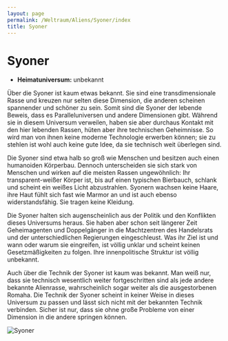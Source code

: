 ```yaml
---
layout: page
permalink: /Weltraum/Aliens/Syoner/index
title: Syoner
---
```



# Syoner


- **Heimatuniversum:** unbekannt

Über die Syoner ist kaum etwas bekannt. Sie sind eine transdimensionale Rasse und kreuzen nur selten diese Dimension, die anderen scheinen spannender und schöner zu sein. Somit sind die Syoner der lebende Beweis, dass es Paralleluniversen und andere Dimensionen gibt. Während sie in diesem Universum verweilen, haben sie aber durchaus Kontakt mit den hier lebenden Rassen, hüten aber ihre technischen Geheimnisse. So wird man von ihnen keine moderne Technologie erwerben können; sie zu stehlen ist wohl auch keine gute Idee, da sie technisch weit überlegen sind.

Die Syoner sind etwa halb so groß wie Menschen und besitzen auch einen humanoiden Körperbau. Dennoch unterscheiden sie sich stark von Menschen und wirken auf die meisten Rassen ungewöhnlich: Ihr transparent-weißer Körper ist, bis auf einen typischen Bierbauch, schlank und scheint ein weißes Licht abzustrahlen. Syonern wachsen keine Haare, ihre Haut fühlt sich fast wie Marmor an und ist auch ebenso widerstandsfähig. Sie tragen keine Kleidung.

Die Syoner halten sich augenscheinlich aus der Politik und den Konflikten dieses Universums heraus. Sie haben aber schon seit längerer Zeit Geheimagenten und Doppelgänger in die Machtzentren des Handelsrats und der unterschiedlichen Regierungen eingeschleust. Was ihr Ziel ist und wann oder warum sie eingreifen, ist völlig unklar und scheint keinen Gesetzmäßigkeiten zu folgen. Ihre innenpolitische Struktur ist völlig unbekannt.

Auch über die Technik der Syoner ist kaum was bekannt. Man weiß nur, dass sie technisch wesentlich weiter fortgeschritten sind als jede andere bekannte Alienrasse, wahrscheinlich sogar weiter als die ausgestorbenen Romaha. Die Technik der Syoner scheint in keiner Weise in dieses Universum zu passen und lässt sich nicht mit der bekannten Technik verbinden. Sicher ist nur, dass sie ohne große Probleme von einer Dimension in die andere springen können.


<aside><img alt="Syoner" src="{{ site.baseurl }}/assets/pics/spacepirates/gallery/sp/nrm/syoner.jpg" /></aside>

